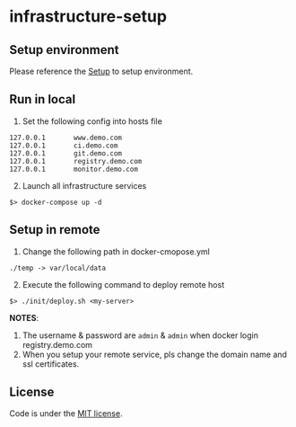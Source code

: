 # infrastructure-setup

## Setup environment

Please reference the [Setup](./docs/setup.md) to setup environment.

## Run in local

1. Set the following config into hosts file
```
127.0.0.1       www.demo.com
127.0.0.1       ci.demo.com
127.0.0.1       git.demo.com
127.0.0.1       registry.demo.com
127.0.0.1       monitor.demo.com
```

2. Launch all infrastructure services
```
$> docker-compose up -d
```

## Setup in remote

1. Change the following path in docker-cmopose.yml

```
./temp -> var/local/data
```

2. Execute the following command to deploy remote host
```
$> ./init/deploy.sh <my-server>
```

**NOTES**:
1. The username & password are `admin` & `admin` when docker login registry.demo.com
2. When you setup your remote service, pls change the domain name and ssl certificates.

## License
Code is under the [MIT license](./LICENSE).
